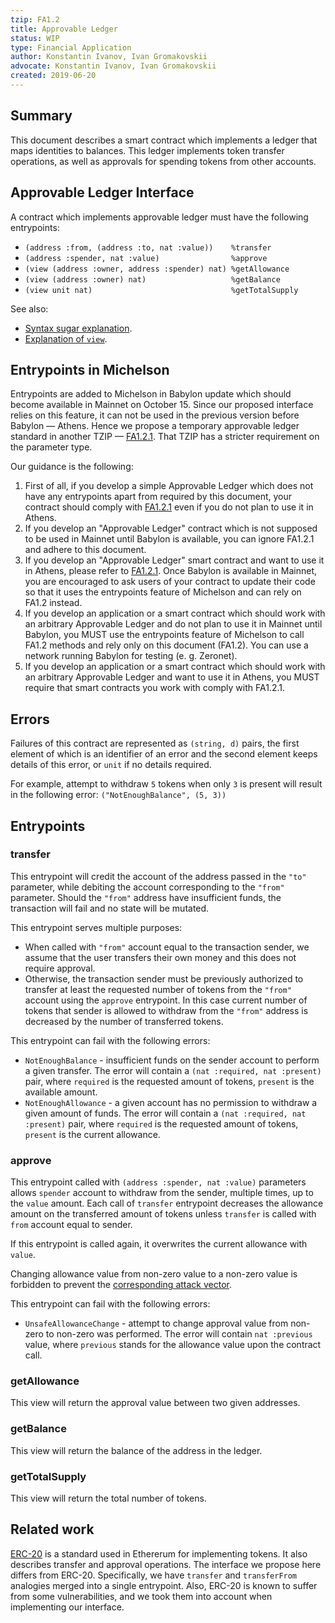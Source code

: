 ```yaml
---
tzip: FA1.2
title: Approvable Ledger
status: WIP
type: Financial Application
author: Konstantin Ivanov, Ivan Gromakovskii
advocate: Konstantin Ivanov, Ivan Gromakovskii
created: 2019-06-20
---
```


## Summary

This document describes a smart contract which implements a ledger that maps
identities to balances. This ledger implements token transfer operations,
as well as approvals for spending tokens from other accounts.

## Approvable Ledger Interface

A contract which implements approvable ledger must have the following entrypoints:
* `(address :from, (address :to, nat :value))    %transfer`
* `(address :spender, nat :value)                %approve`
* `(view (address :owner, address :spender) nat) %getAllowance`
* `(view (address :owner) nat)                   %getBalance`
* `(view unit nat)                               %getTotalSupply`

See also:
* [Syntax sugar explanation](./A1.md#pairs-and-ors-syntax-sugar).
* [Explanation of `view`](./A1.md#view-entry-points).

## Entrypoints in Michelson

Entrypoints are added to Michelson in Babylon update which should become available in Mainnet on October 15.
Since our proposed interface relies on this feature, it can not be used in the previous version before Babylon — Athens.
Hence we propose a temporary approvable ledger standard in another TZIP — [FA1.2.1](./FA1.2.1.md).
That TZIP has a stricter requirement on the parameter type.

Our guidance is the following:
1. First of all, if you develop a simple Approvable Ledger which does not have any entrypoints apart from required by this document,
your contract should comply with [FA1.2.1](./FA1.2.1.md) even if you do not plan to use it in Athens.
2. If you develop an "Approvable Ledger" contract which is not supposed to be used in Mainnet until Babylon is available, you can ignore FA1.2.1 and adhere to this document.
3. If you develop an "Approvable Ledger" smart contract and want to use it in Athens, please refer to [FA1.2.1](./FA1.2.1.md).
Once Babylon is available in Mainnet, you are encouraged to ask users of your contract to update their code so that it uses the entrypoints feature of Michelson and can rely on FA1.2 instead.
4. If you develop an application or a smart contract which should work with an arbitrary Approvable Ledger and do not plan to use it in Mainnet until Babylon, you MUST use the entrypoints feature of Michelson to call FA1.2 methods and rely only on this document (FA1.2).
You can use a network running Babylon for testing (e. g. Zeronet).
5. If you develop an application or a smart contract which should work with an arbitrary Approvable Ledger and want to use it in Athens, you MUST require that smart contracts you work with comply with FA1.2.1.

## Errors

Failures of this contract are represented as
`(string, d)` pairs, the first element of which
is an identifier of an error and the second element keeps details of this error,
or `unit` if no details required.

For example, attempt to withdraw `5` tokens when only `3` is present
will result in the following error:
`("NotEnoughBalance", (5, 3))`

## Entrypoints

### transfer

This entrypoint will credit the account of the address passed in the
`"to"` parameter, while debiting the account corresponding to the `"from"` parameter.
Should the `"from"` address have insufficient funds, the transaction will fail and
no state will be mutated.

This entrypoint serves multiple purposes:
* When called with `"from"` account equal to the transaction sender, we assume that
the user transfers their own money and this does not require approval.
* Otherwise, the transaction sender must be previously authorized to transfer at least the requested number of tokens from the `"from"` account using the `approve` entrypoint.
In this case current number of tokens that sender is allowed to withdraw from the `"from"` address is decreased by the number of transferred tokens.

This entrypoint can fail with the following errors:
* `NotEnoughBalance` - insufficient funds on the sender account to perform a given
transfer. The error will contain a `(nat :required, nat :present)` pair, where
`required` is the requested amount of tokens, `present` is the available amount.
* `NotEnoughAllowance` - a given account has no permission to withdraw a given
amount of funds. The error will contain a `(nat :required, nat :present)` pair,
where `required` is the requested amount of tokens, `present` is the current allowance.

### approve

This entrypoint called with `(address :spender, nat :value)`
parameters allows `spender` account to withdraw from the sender, multiple times,
up to the `value` amount.
Each call of `transfer` entrypoint decreases the allowance amount on the transferred amount of tokens unless `transfer` is called with `from` account equal to sender.

If this entrypoint is called again, it overwrites the current allowance
with `value`.

Changing allowance value from non-zero value to a non-zero value is
forbidden to prevent the [corresponding attack vector](https://docs.google.com/document/d/1YLPtQxZu1UAvO9cZ1O2RPXBbT0mooh4DYKjA_jp-RLM).

This entrypoint can fail with the following errors:
* `UnsafeAllowanceChange` - attempt to change approval value from non-zero to
non-zero was performed. The error will contain `nat :previous` value, where
`previous` stands for the allowance value upon the contract call.

### getAllowance

This view will return the approval value between two given addresses.

### getBalance

This view will return the balance of the address in the ledger.

### getTotalSupply

This view will return the total number of tokens.

## Related work

[ERC-20](https://eips.ethereum.org/EIPS/eip-20) is a standard used in Ethererum for implementing tokens.
It also describes transfer and approval operations.
The interface we propose here differs from ERC-20. Specifically, we have `transfer`
and `transferFrom` analogies merged into a single entrypoint.
Also, ERC-20 is known to suffer from some vulnerabilities, and we took them into
account when implementing our interface.
